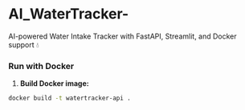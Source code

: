 # AI_WaterTracker-
AI-powered Water Intake Tracker with FastAPI, Streamlit, and Docker support 💧
### Run with Docker

1. **Build Docker image:**
```bash
docker build -t watertracker-api .
